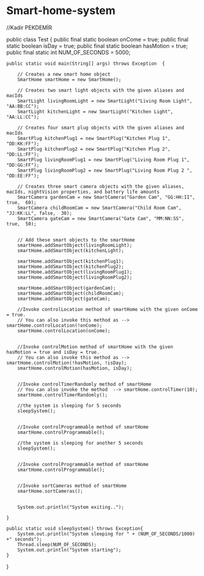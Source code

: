 # Smart-home-system
//Kadir PEKDEMİR  


public class Test {
	public final static boolean onCome = true;
	public final static boolean isDay = true;
	public final static boolean hasMotion = true;
	public final static int NUM_OF_SECONDS = 5000;

	public static void main(String[] args) throws Exception  {

		// Creates a new smart home object
		SmartHome smartHome = new SmartHome();

		// Creates two smart light objects with the given aliases and macIds
		SmartLight livingRoomLight = new SmartLight("Living Room Light", "AA:BB:CC");
		SmartLight kitchenLight = new SmartLight("Kitchen Light", "AA:LL:CC");

		// Creates four smart plug objects with the given aliases and macIds
		SmartPlug kitchenPlug1 = new SmartPlug("Kitchen Plug 1", "DD:KK:FF");
		SmartPlug kitchenPlug2 = new SmartPlug("Kitchen Plug 2", "DD:LL:FF");
		SmartPlug livingRoomPlug1 = new SmartPlug("Living Room Plug 1", "DD:GG:FF");
		SmartPlug livingRoomPlug2 = new SmartPlug("Living Room Plug 2 ", "DD:EE:FF");

		// Creates three smart camera objects with the given aliases, macIds, nightVision properties, and battery life amounts
		SmartCamera gardenCam = new SmartCamera("Garden Cam", "GG:HH:II", true,  60);
		SmartCamera childRoomCam = new SmartCamera("Child Room Cam", "JJ:KK:LL", false,  30);
		SmartCamera gateCam = new SmartCamera("Gate Cam", "MM:NN:SS", true,  50);


		// Add these smart objects to the smartHome
		smartHome.addSmartObject(livingRoomLight);
		smartHome.addSmartObject(kitchenLight);

		smartHome.addSmartObject(kitchenPlug1);
		smartHome.addSmartObject(kitchenPlug2);
		smartHome.addSmartObject(livingRoomPlug1);
		smartHome.addSmartObject(livingRoomPlug2);

		smartHome.addSmartObject(gardenCam);
		smartHome.addSmartObject(childRoomCam);
		smartHome.addSmartObject(gateCam);

		//Invoke controlLocation method of smartHome with the given onCome = true.
		// You can also invoke this method as --> smartHome.controlLocation(!onCome);
		smartHome.controlLocation(onCome);


		//Invoke controlMotion method of smartHome with the given hasMotion = true and isDay = true.
		// You can also invoke this method as --> smartHome.controlMotion(!hasMotion, !isDay);
		smartHome.controlMotion(hasMotion, isDay);


		//Invoke controlTimerRandomly method of smartHome
		// You can also invoke the method  --> smartHome.controlTimer(10);
		smartHome.controlTimerRandomly();

		//the system is sleeping for 5 seconds
		sleepSystem();


		//Invoke controlProgrammable method of smartHome
		smartHome.controlProgrammable();

		//the system is sleeping for another 5 seconds
		sleepSystem();


		//Invoke controlProgrammable method of smartHome
		smartHome.controlProgrammable();


		//Invoke sortCameras method of smartHome
		smartHome.sortCameras();


		System.out.println("System exiting..");

	}

	public static void sleepSystem() throws Exception{
		System.out.println("System sleeping for " + (NUM_OF_SECONDS/1000) +" seconds");
		Thread.sleep(NUM_OF_SECONDS);
		System.out.println("System starting");
	}

}
